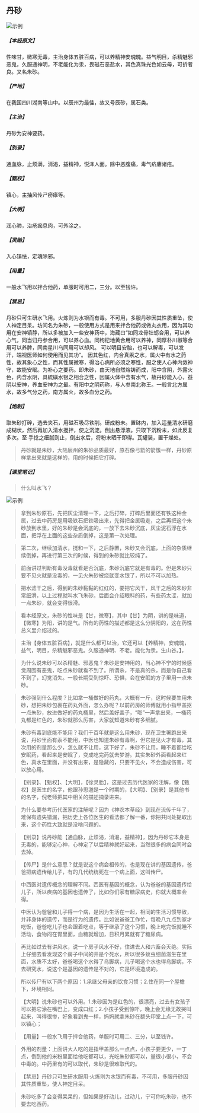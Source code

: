 ## 丹砂

![示例](img/1-1.png)  

##### 【本经原文】
性味甘，微寒无毒，主治身体五脏百病，可以养精神安魂魄。益气明目，杀精魅邪恶鬼，久服通神明，不老能化为汞，畏磁石恶盐水，其色真珠光色如云母，可折者良。又名朱砂。
##### 【产地】
在我国四川湖南等山中。以辰州为最佳，故又号辰砂，属石类。
##### 【主治】
丹砂为安神要药。
##### 【别录】
通血脉，止烦满，消渴，益精神，悦泽人面。除中恶腹痛，毒气疥廔诸疮。
##### 【甄权】
镇心，主抽风传ㄕ痨痵等。
##### 【大明】
润心肺，治疮痂息肉，可外涂之。
##### 【灵贻】
入心镇怯，定魂除邪。
##### 【用量】
一般水飞用以拌合他药，单服时可用二，三分。以至钱许。

##### 【禁忌】
丹砂只可生研水飞用。火炼则为水银而有毒。不可用，多服丹砂因其性质重坠，使人神定目呆。坊间名为朱砂，一般使用方式是用来拌合他药或做丸衣用，因为其功用在安神镇静，所以多被加入一些安神药中，海藏曰“如同龙骨牡蛎合用，可以养心气，同当归丹参合用，可以养心血。同枸杞地黄合用可以养神，同厚朴川椒等合用可以养脾，同南星川乌同用可以却风。
可以明目安胎，也可以解毒，可以发汗，端视医师如何使用而见其功”。
因其色红，内合真汞之水，属火中有水之药性，故其象心之性，而其性属微寒，得治心病所必须之寒性，服之使人心神内敛神守，故能安眠。为补心之要药。即朱砂，由天地自然熔铸而成，阳中含阴，外露火色，内含水阴，具硫磺水银之相合之性，因属火体中含有水气，故丹砂能入心，益阴以安神，养血安神为之最。有阳中之阴药称，与人参南北称王。一般言北方属水，故多气分之药，南方属火，故多血分之药。
##### 【炮制】
取朱砂打碎，选去夹石，用磁石吸尽铁削。研成粉未。置砵内，加入适量清水研磨
成糊状，然后再加入清水搅拌，使之沉淀。倒出悬浮液。只取下沉粉末，如此反复多次。至
手捻之细腻则止，倒出水后，将粉末晒干即得。瓦罐装，置干燥处。

> 丹砂就是朱砂，大陆辰州的朱砂品质最好，原石像弓箭的箭簇一样，丹砂原样拿出来就是这样的，用的时候把它打碎。

##### 【课堂笔记】

> 什么叫水飞？

![示例](img/1-2.jpg)  

> 拿到朱砂原石，先把灰尘清理一下，之后打碎，打碎后里面还有铁这种金属，过去中药房是用吸铁石把铁吸出来，先得把金属吸走，之后再把这个朱砂放到水里，好的朱砂是会沉底的，一放下去朱砂沉底，灰尘泥石浮在水面，把浮在上面的这些杂质倒掉，这是第一次处理。

> 第二次，继续加清水，搅和一下，之后静置，朱砂又会沉底，上面的杂质继续倒掉，再进行第三次的时候，得到的朱砂就比较纯了。

> 前面讲过判断有毒没毒就看是否沉底，朱砂沉底它就是有毒的。但是朱砂只要不见火就是没毒的，一见火朱砂被烧就变水银了，所以不可以加热。

> 把水滤干之后，得到的朱砂黏黏的红红的，要把它风干，风干之后的朱砂非常细滑，以上过程就叫水飞朱砂。后面会介绍眼科的药，有些药太涩，就加一点朱砂，就会变得很滑。

> 看本经原文，朱砂的性味是【甘，微寒】，其中【甘】为阴，讲的是味道，【微寒】为阳，讲的是气。所有的药性的描述都是这么分阴阳的，这在药性总义里介绍过的。

> 主治【身体五脏百病】，就是什么都可以治，它还可以【养精神，安魂魄，益气，明目，杀精魅邪恶鬼。久服通神明、不老。能化为汞。生山谷。】，

> 为什么说朱砂可以杀精魅、邪恶鬼？朱砂是安神用的，当心神不宁的时候感觉周围有恶鬼，吃点朱砂就看不到了。所谓杀，不是真的杀，而是你自己看不到了，幻觉消失。一般长期受到惊吓、恐惧，会在安眠的方子里用一点朱砂。

> 朱砂强到什么程度？比如拿一桶做好的药丸，大概有一斤，这时候要生用朱砂，想把朱砂包裹在药丸外面，怎么办呢？以前药房的师傅就用小指甲盖抠一点朱砂，放进做好的药丸桶里，然后盖好盖子，“嘭”一声拿出来，一桶药丸都是红色的，朱砂就那么厉害，大家就知道朱砂有多细腻。

> 朱砂有毒到底能不能用？我们千百年就是这么用朱砂，现在卫生署跑出来说，丹砂里面有汞不能用，中医也知道朱砂有毒啊，但它是见火才有毒，其次用的剂量那么少，怎么就不让用，这下好了，朱砂不让用，睡不着都给吃安眠药，看起来是安眠了，变成吃完药就去梦游。其实朱砂外面看起来红色，真水在里面，并没有出来，是隐藏的，只要不见火，不会造成伤害，可以放心用。

> 【别录】、【甄权】、【大明】，【徐灵胎】，这是过去历代医家的注解，像【甄权】是医生的名字，他跟孙思邈是一个时期的，【大明】、【别录】是其他书的名字，倪老师把其中相关的描述摘录进来。

> 为什么要参考历代医家的注解呢？因为《神农本草经》到现在流传千年了，难保有遗失错漏，把历史上各位医生的看法都了解一番，你把共同处提取出来，这个药性大致就是没啥问题的。

> 【别录】说丹砂能【通血脉，止烦渴，消渴，益精神】，因为丹砂它本身是无毒的，能够定心神，心神定了以后精神就好起来，当然很多的病会同时会去掉。

> 【传尸】是什么意思？就是说这个病会相传的，也是现在讲的基因遗传，爸爸把病遗传给儿子，有的几代统统死在一个病上面，这叫传尸。

> 中西医对遗传概念的理解不同。西医有基因的概念，认为爸爸的基因遗传给儿子，所以疾病的基因也遗传了，比如你们家有糖尿病史，你就大概率会得。

> 中医认为爸爸和儿子得一个病，是因为生活在一起，相同的生活习惯导致，并非身体的遗传，而是行为的遗传。比如说爸爸工作忙，每晚八九点到家才吃饭，爸爸吃儿子也会跟着吃点，等于继承了这个习惯，晚上吃完饭就睡不活动，食物闷在胃里面，血糖就增加，日积月累就有了糖尿病。

> 再比如过去有讲风水，说一个房子风水不好，住进去人和六畜会灭绝。实际上仔细去看发现这个房子中间的井是个死水，所以很多蚊虫细菌滋生在里面，水质不太好，爸爸喝这个水得了乌脚病，儿子喝这个水也得乌脚病，不去研究水，说这个是基因的遗传是不对的，它是环境造成的。

> 所以传尸有以下两个原因：1.承继父母亲的饮食习惯；2.住在同一个屋檐下，环境相同。

> 【大明】说朱砂也可以外用。1.朱砂因为是红色的，很漂亮，过去有女孩子可以把它涂在嘴巴上，变成口红；2.小孩子受到惊吓，晚上会无缘无故哭叫起来，叫得很惨，好象看到鬼一样，妈妈就拿朱砂在额头印堂上点一下，可以镇心；

> 【用量】一般水飞用于拌合他药，单服时可用二、三分，以至钱许。

> 外用的剂量：上面讲大人吃的是指甲盖那么一点点，小孩子要更少，一丁点，倒到他的米粉里面给他吃都可以，光吃朱砂都可以，量很小很小，不会中毒的。中药里有的可以取代，朱砂是很难取代的。

> 【禁忌】丹砂只可生研水服用·火炼則为水银而有毒，不可用，多服丹砂因其性质重坠，使人神定目呆。

> 朱砂吃多了会变得呆呆的，但如果是好动儿，过动儿，宁可你吃朱砂，也不要去吃西药。


